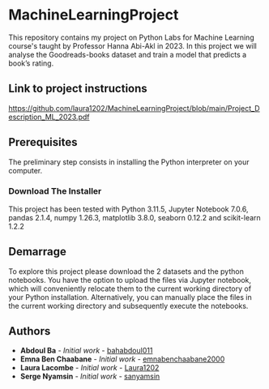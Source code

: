 # MachineLearningProject
This repository contains my project on Python Labs for Machine Learning course's taught by Professor Hanna Abi-Akl in 2023.
In this project we will analyse the Goodreads-books dataset and train a model that predicts a book’s rating.

## Link to project instructions

https://github.com/laura1202/MachineLearningProject/blob/main/Project_Description_ML_2023.pdf

## Prerequisites

The preliminary step consists in installing the Python interpreter on your computer.

### Download The Installer

This project has been tested with Python 3.11.5, Jupyter Notebook 7.0.6, pandas 2.1.4, numpy 1.26.3, matplotlib 3.8.0, seaborn 0.12.2 and scikit-learn 1.2.2

## Demarrage

To explore this project please download the 2 datasets and the python notebooks.
You have the option to upload the files via Jupyter notebook, which will conveniently relocate them to the current working directory of your Python installation. Alternatively, you can manually place the files in the current working directory and subsequently execute the notebooks.

## Authors


* **Abdoul Ba** - *Initial work* - [bahabdoul011](https://github.com/bahabdoul011)
* **Emna Ben Chaabane** - *Initial work* - [emnabenchaabane2000](https://github.com/emnabenchaabane2000)
* **Laura Lacombe** - *Initial work* - [Laura1202](https://github.com/laura1202)
* **Serge Nyamsin** - *Initial work* - [sanyamsin](https://github.com/sanyamsin)

